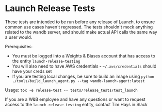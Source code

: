 # Launch Release Tests

These tests are intended to be run before any release of Launch, to ensure common use cases haven't regressed. The tests shouldn't mock anything related to the wandb server, and should make actual API calls the same way a user would.

Prerequisites:

- You must be logged into a Weights & Biases account that has access to the entity `launch-release-testing`
- You will also need to have AWS credentials - `~/.aws/credentials` should have your creds set
- If you are testing local changes, be sure to build an image using `python ./tools/build_launch_agent.py --tag wandb-launch-agent:latest`

Usage:
`tox -e release-test -- tests/release_tests/test_launch`

If you are a W&B employee and have any questions or want to request access to the `launch-release-testing` entity, contact Tim Hays in Slack
